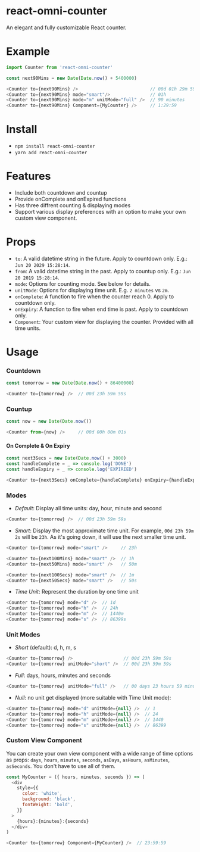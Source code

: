 # react-omni-counter
An elegant and fully customizable React counter.

# Example
```javascript
import Counter from 'react-omni-counter'

const next90Mins = new Date(Date.now() + 5400000)

<Counter to={next90Mins} />                           // 00d 01h 29m 59s
<Counter to={next90Mins} mode="smart"/>               // 01h
<Counter to={next90Mins} mode="m" unitMode="full" />  // 90 minutes
<Counter to={next90Mins} Component={MyCounter} />     // 1:29:59
```

# Install
- `npm install react-omni-counter`
- `yarn add react-omni-counter`

# Features
- Include both countdown and countup
- Provide onComplete and onExpired functions
- Has three diffrent counting & displaying modes
- Support various display preferences with an option to make your own custom view component.

# Props
- `to`: A valid datetime string in the future. Apply to countdown only. E.g.: `Jun 20 2029 15:28:14`.
- `from`: A valid datetime string in the past. Apply to countup only. E.g.: `Jun 20 2019 15:28:14`.
- `mode`: Options for counting mode. See below for details.
- `unitMode`: Options for displaying time unit. E.g. `2 minutes` vs `2m`.
- `onComplete`: A function to fire when the counter reach 0. Apply to countdown only.
- `onExpiry`: A function to fire when end time is past. Apply to countdown only.
- `Component`: Your custom view for displaying the counter. Provided with all time units.

# Usage
### Countdown
```javascript
const tomorrow = new Date(Date.now() + 86400000) 

<Counter to={tomorrow} />  // 00d 23h 59m 59s
```
### Countup
```javascript
const now = new Date(Date.now())

<Counter from={now} />     // 00d 00h 00m 01s
```

#### On Complete & On Expiry
```javascript
const next3Secs = new Date(Date.now() + 3000)
const handleComplete = _ => console.log('DONE')
const handleExpiry = _ => console.log('EXPIRIED')

<Counter to={next3Secs} onComplete={handleComplete} onExpiry={handleExpiry} />
```

### Modes
- *Default*: Display all time units: day, hour, minute and second
```javascript
<Counter to={tomorrow} />  // 00d 23h 59m 59s
```
- *Smart*: Display the most approximate time unit. For example, `00d 23h 59m 2s` will be `23h`. As it's going down, it will use the next smaller time unit.
```javascript
<Counter to={tomorrow} mode="smart" />     // 23h

<Counter to={next100Mins} mode="smart" />  // 1h
<Counter to={next50Mins} mode="smart" />   // 50m

<Counter to={next100Secs} mode="smart" />  // 1m
<Counter to={next50Secs} mode="smart" />   // 50s
```

- *Time Unit*: Represent the duration by one time unit
```javascript
<Counter to={tomorrow} mode="d" />  // 1d
<Counter to={tomorrow} mode="h" />  // 24h
<Counter to={tomorrow} mode="m" />  // 1440m
<Counter to={tomorrow} mode="s" />  // 86399s
```

### Unit Modes
- *Short* (default): d, h, m, s
```javascript
<Counter to={tomorrow} />                   // 00d 23h 59m 59s
<Counter to={tomorrow} unitMode="short" />  // 00d 23h 59m 59s
```
- *Full*: days, hours, minutes and seconds
```javascript
<Counter to={tomorrow} unitMode="full" />   // 00 days 23 hours 59 minutes 59 seconds
```
- *Null*: no unit get displayed (more suitable with Time Unit mode):
```javascript
<Counter to={tomorrow} mode="d" unitMode={null} />  // 1
<Counter to={tomorrow} mode="h" unitMode={null} />  // 24
<Counter to={tomorrow} mode="m" unitMode={null} />  // 1440
<Counter to={tomorrow} mode="s" unitMode={null} />  // 86399
```

### Custom View Component
You can create your own view component with a wide range of time options as props: `days`, `hours`, `minutes`, `seconds`, `asDays`, `asHours`, `asMinutes`, `asSeconds`. You don't have to use all of them.

```javascript
const MyCounter = ({ hours, minutes, seconds }) => (
  <div
    style={{
      color: 'white',
      background: 'black',
      fontWeight: 'bold',
    }}
  >
    {hours}:{minutes}:{seconds}
  </div>
)

<Counter to={tomorrow} Component={MyCounter} />  // 23:59:59
```
